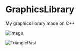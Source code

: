 # GraphicsLibrary
My graphics library made on C++

![image](https://github.com/killer-cobra/GraphicsLibraru/assets/99753982/cb131758-7532-4d11-a0b8-b7496bddf19c)

![TriangleRast](https://github.com/killer-cobra/GraphicsLibraru/assets/99753982/74e2c881-1924-4322-a2a6-5d8d8c319c9a)
